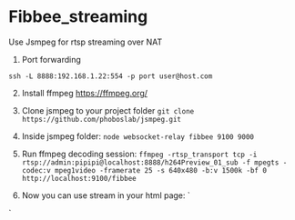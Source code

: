 # Fibbee_streaming
Use Jsmpeg for rtsp streaming over NAT

1) Port forwarding

`
ssh -L 8888:192.168.1.22:554 -p port user@host.com
`

2) Install ffmpeg https://ffmpeg.org/


3) Clone jsmpeg to your project folder
`git clone https://github.com/phoboslab/jsmpeg.git`

4) Inside jsmpeg folder:
`node websocket-relay fibbee 9100 9000`

5) Run ffmpeg decoding session:
`ffmpeg -rtsp_transport tcp -i rtsp://admin:pipipi@localhost:8888/h264Preview_01_sub -f mpegts -codec:v mpeg1video -framerate 25 -s 640x480 -b:v 1500k -bf 0 http://localhost:9100/fibbee`

6) Now you can use stream in your html page:
`<script type="text/javascript" src="jsmpeg/jsmpeg.min.js"></script>
  <div class="jsmpeg" data-url="ws://localhost:9000/"
						 data-loop="true" data-autoplay="true">
  </div>
`
